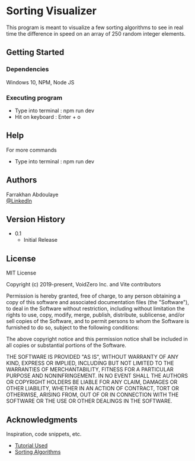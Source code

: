 # Sorting Visualizer

This program is meant to visualize a few sorting algorithms to see in real time the difference in speed on an array of 250 random integer elements.

## Getting Started

### Dependencies

Windows 10, NPM, Node JS

### Executing program

* Type into terminal : npm run dev
* Hit on keyboard : Enter + o

## Help

For more commands
* Type into terminal : npm run dev

## Authors

Farrakhan Abdoulaye  
[@LinkedIn]([https://twitter.com/dompizzie](https://www.linkedin.com/in/farrakhan-abdoulaye-b019ab267/))

## Version History

* 0.1
    * Initial Release

## License

MIT License

Copyright (c) 2019-present, VoidZero Inc. and Vite contributors

Permission is hereby granted, free of charge, to any person obtaining a copy
of this software and associated documentation files (the "Software"), to deal
in the Software without restriction, including without limitation the rights
to use, copy, modify, merge, publish, distribute, sublicense, and/or sell
copies of the Software, and to permit persons to whom the Software is
furnished to do so, subject to the following conditions:

The above copyright notice and this permission notice shall be included in all
copies or substantial portions of the Software.

THE SOFTWARE IS PROVIDED "AS IS", WITHOUT WARRANTY OF ANY KIND, EXPRESS OR
IMPLIED, INCLUDING BUT NOT LIMITED TO THE WARRANTIES OF MERCHANTABILITY,
FITNESS FOR A PARTICULAR PURPOSE AND NONINFRINGEMENT. IN NO EVENT SHALL THE
AUTHORS OR COPYRIGHT HOLDERS BE LIABLE FOR ANY CLAIM, DAMAGES OR OTHER
LIABILITY, WHETHER IN AN ACTION OF CONTRACT, TORT OR OTHERWISE, ARISING FROM,
OUT OF OR IN CONNECTION WITH THE SOFTWARE OR THE USE OR OTHER DEALINGS IN THE
SOFTWARE.

## Acknowledgments

Inspiration, code snippets, etc.
* [Tutorial Used](https://www.youtube.com/watch?v=pFXYym4Wbkc&list=PLgiu1VaJ03QR3dGrfbEqz2poST8cqrL1-)
* [Sorting Algorithms](https://www.youtube.com/results?search_query=bro+code)
